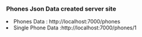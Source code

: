 
<h3>Phones Json Data created server site</h3>

<li>Phones Data : <a>http://localhost:7000/phones</a></li>
<li>Single Phone Data :<a>http://localhost:7000/phones/1</a></li>
